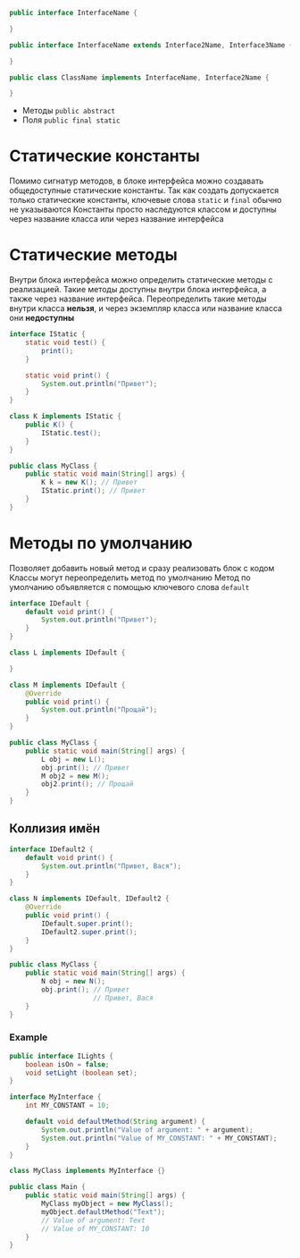 ```java
public interface InterfaceName {

}
```
```java
public interface InterfaceName extends Interface2Name, Interface3Name {

}
```
```java
public class ClassName implements InterfaceName, Interface2Name {

}
```

- Методы `public abstract`
- Поля `public final static`

# Статические константы

Помимо сигнатур методов, в блоке интерфейса можно создавать общедоступные статические константы.
Так как создать допускается только статические константы, ключевые слова `static` и `final` обычно не указываются
Константы просто наследуются классом и доступны через название класса или через название интерфейса

# Статические методы

Внутри блока интерфейса можно определить статические методы с реализацией.
Такие методы доступны внутри блока интерфейса, а также через название интерфейса.
Переопределить такие методы внутри класса **нельзя**, и через экземпляр класса или название класса они **недоступны**

```java
interface IStatic {
    static void test() {
        print();
    }

    static void print() {
        System.out.println("Привет");
    }
}

class K implements IStatic {
    public K() {
        IStatic.test();
    }
}

public class MyClass {
    public static void main(String[] args) {
        K k = new K(); // Привет
        IStatic.print(); // Привет
    }
}
```

# Методы по умолчанию

Позволяет добавить новый метод и сразу реализовать блок с кодом
Классы могут переопределить метод по умолчанию
Метод по умолчанию объявляется с помощью ключевого слова `default`

```java
interface IDefault {
    default void print() {
        System.out.println("Привет");
    }
}

class L implements IDefault {

}

class M implements IDefault {
    @Override
    public void print() {
        System.out.println("Прощай");
    }
}

public class MyClass {
    public static void main(String[] args) {
        L obj = new L();
        obj.print(); // Привет
        M obj2 = new M();
        obj2.print(); // Прощай
    }
}
```

## Коллизия имён

```java
interface IDefault2 {
    default void print() {
        System.out.println("Привет, Вася");
    }
}

class N implements IDefault, IDefault2 {
    @Override
    public void print() {
        IDefault.super.print();
        IDefault2.super.print();
    }
}

public class MyClass {
    public static void main(String[] args) {
        N obj = new N();
        obj.print(); // Привет
                     // Привет, Вася
    }
}
```


### Example

```java
public interface ILights {
    boolean isOn = false;
    void setLight (boolean set);
}
```

```java
interface MyInterface {
    int MY_CONSTANT = 10;

    default void defaultMethod(String argument) {
        System.out.println("Value of argument: " + argument);
        System.out.println("Value of MY_CONSTANT: " + MY_CONSTANT);
    }
}

class MyClass implements MyInterface {}

public class Main {
    public static void main(String[] args) {
        MyClass myObject = new MyClass();
        myObject.defaultMethod("Text");
        // Value of argument: Text
        // Value of MY_CONSTANT: 10
    }
}
```
